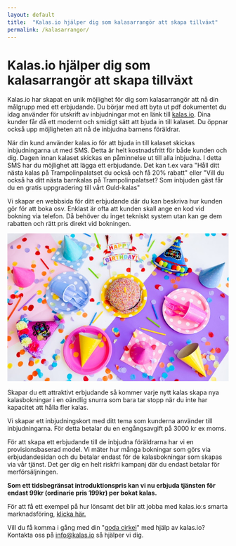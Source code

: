 ```yaml
---
layout: default
title:  "Kalas.io hjälper dig som kalasarrangör att skapa tillväxt"
permalink: /kalasarrangor/
---
```

# Kalas.io hjälper dig som kalasarrangör att skapa tillväxt

Kalas.io har skapat en unik möjlighet för dig som kalasarrangör att nå din målgrupp med ett erbjudande.
Du börjar med att byta ut pdf dokumentet du idag använder för utskrift av inbjudningar mot en länk till [kalas.io](http://kalas.io). Dina kunder får då ett modernt och smidigt sätt att bjuda in till kalaset. Du öppnar också upp möjligheten att nå de inbjudna barnens föräldrar.

När din kund använder kalas.io för att bjuda in till kalaset skickas inbjudningarna ut med SMS. Detta är helt kostnadsfritt för både kunden och dig. Dagen innan kalaset skickas en påminnelse ut till alla inbjudna. I detta SMS har du möjlighet att lägga ett erbjudande. Det kan t.ex vara "Håll ditt nästa kalas på Trampolinpalatset du också och få 20% rabatt" eller "Vill du också ha ditt nästa barnkalas på Trampolinpalatset? Som inbjuden gäst får du en gratis uppgradering till vårt Guld-kalas"

Vi skapar en webbsida för ditt erbjudande där du kan beskriva hur kunden gör för att boka osv. Enklast är ofta att kunden skall ange en kod vid bokning via telefon. Då behöver du inget tekniskt system utan kan ge dem rabatten och rätt pris direkt vid bokningen.

![Barnkalas](/images/party.jpg "Barnkalas")

Skapar du ett attraktivt erbjudande så kommer varje nytt kalas skapa nya kalasbokningar i en oändlig snurra som bara tar stopp när du inte har kapacitet att hålla fler kalas. 

Vi skapar ett inbjudningskort med ditt tema som kunderna använder till inbjudningarna. För detta betalar du en engångsavgift på 3000 kr ex moms.

För att skapa ett erbjudande till de inbjudna föräldrarna har vi en provisionsbaserad model. Vi mäter hur många bokningar som görs via erbjudandesidan och du betalar endast för de kalasbokningar som skapas via vår tjänst. Det ger dig en helt riskfri kampanj där du endast betalar för merförsäljningen. 

**Som ett tidsbegränsat introduktionspris kan vi nu erbjuda tjänsten för endast 99kr (ordinarie pris 199kr) per bokat kalas.**

För att få ett exempel på hur lönsamt det blir att jobba med kalas.io:s smarta marknadsföring, [klicka här.](./kalkyl) 

Vill du få komma i gång med din "[goda cirkel](/kalasarrangor/viral)" med hjälp av kalas.io? Kontakta oss på [info@kalas.io](mailto:info@kalas.io) så hjälper vi dig.










